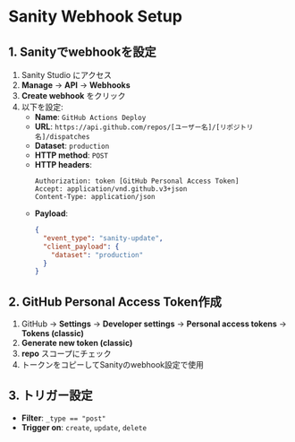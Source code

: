 # Sanity Webhook Setup

## 1. Sanityでwebhookを設定

1. Sanity Studio にアクセス
2. **Manage** → **API** → **Webhooks** 
3. **Create webhook** をクリック
4. 以下を設定:
   - **Name**: `GitHub Actions Deploy`
   - **URL**: `https://api.github.com/repos/[ユーザー名]/[リポジトリ名]/dispatches`
   - **Dataset**: `production`
   - **HTTP method**: `POST`
   - **HTTP headers**:
     ```
     Authorization: token [GitHub Personal Access Token]
     Accept: application/vnd.github.v3+json
     Content-Type: application/json
     ```
   - **Payload**:
     ```json
     {
       "event_type": "sanity-update",
       "client_payload": {
         "dataset": "production"
       }
     }
     ```

## 2. GitHub Personal Access Token作成

1. GitHub → **Settings** → **Developer settings** → **Personal access tokens** → **Tokens (classic)**
2. **Generate new token (classic)**
3. **repo** スコープにチェック
4. トークンをコピーしてSanityのwebhook設定で使用

## 3. トリガー設定

- **Filter**: `_type == "post"`
- **Trigger on**: `create`, `update`, `delete`